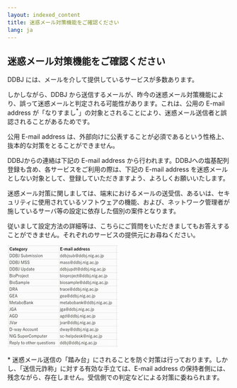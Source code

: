 ```yaml
---
layout: indexed_content
title: 迷惑メール対策機能をご確認ください
lang: ja
---
```


## 迷惑メール対策機能をご確認ください

DDBJ には、メールを介して提供しているサービスが多数あります。

しかしながら、DDBJ から送信するメールが、昨今の迷惑メール対策機能により、誤って迷惑メールと判定される可能性があります。これは、公用の E-mail address が「なりすまし<span class="red"><sup>\*</sup></span>」の対象とされることにより、迷惑メール送信者と誤認されることがあるためです。

公用 E-mail address は、外部向けに公表することが必須であるという性格上、抜本的な対策をとることができません。

DDBJからの連絡は下記の E-mail address から行われます。DDBJへの塩基配列登録も含め、各サービスをご利用の際は、下記の E-mail address を迷惑メールとしない対象として、登録していただきますよう、よろしくお願いいたします。

迷惑メール対策に関しましては、端末におけるメールの送受信、あるいは、セキュリティに使用されているソフトウェアの機能、および、ネットワーク管理者が施しているサーバ等の設定に依存した個別の案件となります。

従いまして設定方法の詳細等は、こちらにご質問をいただきましてもお答えすることができません。それぞれのサービスの提供元にお尋ねください。

![](/assets/images/center/ad_non-spam-e.jpg)

<span class="red">\*</span> 迷惑メール送信の「踏み台」にされることを防ぐ対策は行っております。しかし、「送信元詐称」に対する有効な手立ては、E-mail address の保持者側には、残念ながら、存在しません。受信側での判定などによる対策に委ねられます。
